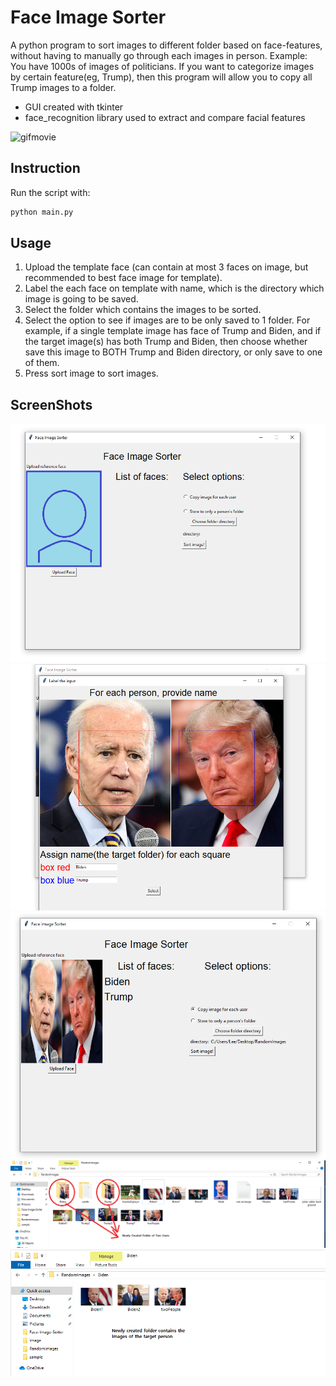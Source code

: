 # Face Image Sorter

A python program to sort images to different folder based on face-features, without having to manually go through each images in person.
Example: You have 1000s of images of politicians. If you want to categorize images by certain feature(eg, Trump), then this program will allow you to copy all Trump images to a folder.

- GUI created with tkinter
- face_recognition library used to extract and compare facial features

![gifmovie](https://github.com/hlee2052/Face-Image-Sorter/blob/master/screenshot/demo-face-image.gif)


## Instruction

Run the script with:
```bash
python main.py
```

## Usage

1. Upload the template face (can contain at most 3 faces on image, but recommended to best face image for template).
2. Label the each face on template with name, which is the directory which image is going to be saved.
3. Select the folder which contains the images to be sorted.
4. Select the option to see if images are to be only saved to 1 folder. For example, if a single template image has face of Trump and Biden, and if the target image(s) has both Trump and Biden, then choose whether save this image to BOTH Trump and Biden directory, or only save to one of them.
5. Press sort image to sort images.
 
## ScreenShots

![demo1](https://github.com/hlee2052/Face-Image-Sorter/blob/master/screenshot/demo1.png)
![demo2](https://github.com/hlee2052/Face-Image-Sorter/blob/master/screenshot/demo2.png)
![demo3](https://github.com/hlee2052/Face-Image-Sorter/blob/master/screenshot/demo3.png)
![demo4](https://github.com/hlee2052/Face-Image-Sorter/blob/master/screenshot/demo4.png)
![demo5](https://github.com/hlee2052/Face-Image-Sorter/blob/master/screenshot/demo5.png)



